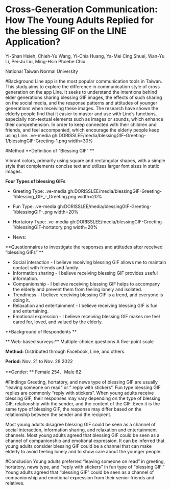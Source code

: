 # Cross-Generation Communication: How The Young Adults Replied for the blessing GIF on the LINE Application?

Yi-Shan Hsieh, Chieh-Yu Wang, Yi-Chia Huang, Ya-Mei Cing Shuei, Wan-Yu Li, Pei-Ju Liu, Ming-Hsin Phoebe Chiu

National Taiwan Normal University

#Background
Line app is the most popular communication tools in Taiwan. This study aims to explore the difference in communication style of cross generation on the app Line. It seeks to understand the intentions behind elder generations sharing blessing GIF images, the effects of such sharing on the social media, and the response patterns and attitudes of younger generations when receiving these images.
The research have shown the elderly people find that it easier to master and use with Line‘s functions, especially non-textual elements such as images or sounds, which enhance their comprehension. In order to keep connected with their children and friends, and feel accompanied, which encourage the elderly people keep using Line.
.ve-media gh:DORISSLEE/media/blessingGIF-Greeting-1/blessingGIF-Greeting-1.png width=30%

#Method
**Definition of “Blessing GIF” **

Vibrant colors, primarily using square and rectangular shapes, with a simple style that complements concise text and utilizes larger font sizes in static images.


**Four Types of  blessing GIFs**

- Greeting Type:
.ve-media gh:DORISSLEE/media/blessingGIF-Greeting-1/blessing_GIF_-_Greeting.png  width=20%
- Fun Type:
.ve-media gh:DORISSLEE/media/blessingGIF-Greeting-1/blessingGIF-.png  width=20%

- Hortatory Type:
.ve-media gh:DORISSLEE/media/blessingGIF-Greeting-1/blessingGIF-hortatory.png   width=20%

- News: 


**Questionnaires to investigate the responses and attitudes after received “blessing GIFs” **
- Social interaction - I believe receiving blessing GIF allows me to maintain contact with friends and family.
- Information sharing - I believe receiving blessing GIF provides useful information.
- Companionship - I believe receiving blessing GIF helps to accompany the elderly and prevent them from feeling lonely and isolated.
- Trendiness - I believe receiving blessing GIF is a trend, and everyone is doing it.
- Relaxation and entertainment - I believe receiving blessing GIF is fun and entertaining.
- Emotional expression - I believe receiving blessing GIF makes me feel cared for, loved, and valued by the elderly.

**Background of Respondents **

** Web-based surveys:**
Multiple-choice questions
A five-point scale

**Method:**
Distributed through Facebook, Line, and others.​

**Period:**
Nov. 21 to Nov. 28 2022​

**Gender: **
Female 254、Male 62

#Findings
Greeting, hortatory, and news type of blessing GIF are usually “leaving someone on read“ or ” reply with stickers“.
Fun type blessing GIF replies are commonly  “reply with stickers”.
When young adults receive blessing GIF, their responses may vary depending on the type of blessing GIF, relationship with the sender, and the content of the GIF.
Even it is the same type of blessing GIF, the response may differ based on the relationship between the sender and the recipient.

Most young adults disagree blessing GIF could be seen as a channel of social interaction, information sharing, and relaxation and entertainment channels.
Most young adults agreed that blessing GIF could be seen as a channel of companionship and emotional expression.
It can be inferred that young adults consider blessing GIF could be a channel that can make elderly to avoid feeling lonely and to show care about the younger people.


#Conclusion
Young adults preferred “leaving someone on read” in greeting, hortatory, news type, and “reply with stickers” in fun type of “blessing GIF.” 
Young adults agreed that “blessing GIF” could be seen as a channel of companionship and emotional expression from their senior friends and relatives. 




